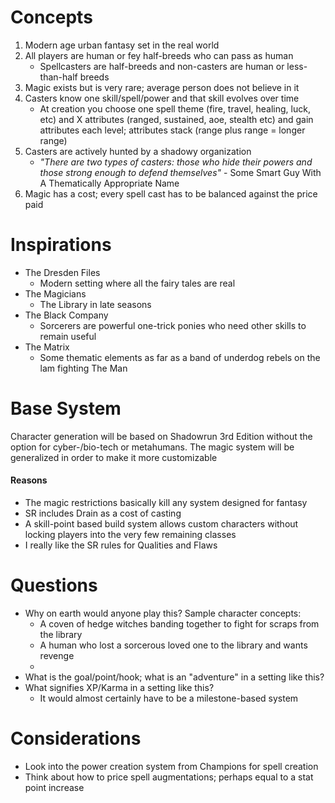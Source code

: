 # Concepts
 1. Modern age urban fantasy set in the real world
 2. All players are human or fey half-breeds who can pass as human
    - Spellcasters are half-breeds and non-casters are human or less-than-half breeds
 3. Magic exists but is very rare; average person does not believe in it
 4. Casters know one skill/spell/power and that skill evolves over time
    - At creation you choose one spell theme (fire, travel, healing, luck, etc) and X attributes (ranged, sustained, aoe, 
      stealth etc) and gain attributes each level; attributes stack (range plus range = longer range)
 5. Casters are actively hunted by a shadowy organization
    - _"There are two types of casters: those who hide their powers and those strong enough to defend themselves"_ - 
    Some Smart Guy With A Thematically Appropriate  Name
 6. Magic has a cost; every spell cast has to be balanced against the price paid
 

# Inspirations
 - The Dresden Files
   - Modern setting where all the fairy tales are real
 - The Magicians
   - The Library in late seasons
 - The Black Company
   - Sorcerers are powerful one-trick ponies who need other skills to remain useful
 - The Matrix
   - Some thematic elements as far as a band of underdog rebels on the lam fighting The Man 

# Base System
  Character generation will be based on Shadowrun 3rd Edition without the option for cyber-/bio-tech or metahumans. 
  The magic system will be generalized in order to make it more customizable
  
#### Reasons
 - The magic restrictions basically kill any system designed for fantasy
 - SR includes Drain as a cost of casting
 - A skill-point based build system allows custom characters without locking players into the very few remaining classes
 - I really like the SR rules for Qualities and Flaws  
  
# Questions
 - Why on earth would anyone play this?  Sample character concepts:
   - A coven of hedge witches banding together to fight for scraps from the library
   - A human who lost a sorcerous loved one to the library and wants revenge
   -  
 - What is the goal/point/hook; what is an "adventure" in a setting like this?
 - What signifies XP/Karma in a setting like this?
   - It would almost certainly have to be a milestone-based system
   
# Considerations  
  - Look into the power creation system from Champions for spell creation
  - Think about how to price spell augmentations; perhaps equal to a stat point increase
